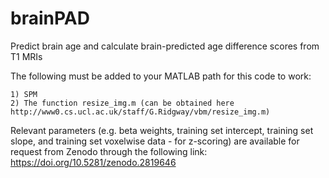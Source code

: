 # brainPAD
Predict brain age and calculate brain-predicted age difference scores from T1 MRIs

The following must be added to your MATLAB path for this code to work:

    1) SPM
    2) The function resize_img.m (can be obtained here http://www0.cs.ucl.ac.uk/staff/G.Ridgway/vbm/resize_img.m)

Relevant parameters (e.g. beta weights, training set intercept, training set slope, and training set voxelwise data - for z-scoring) are available for request from Zenodo through the following link: https://doi.org/10.5281/zenodo.2819646
